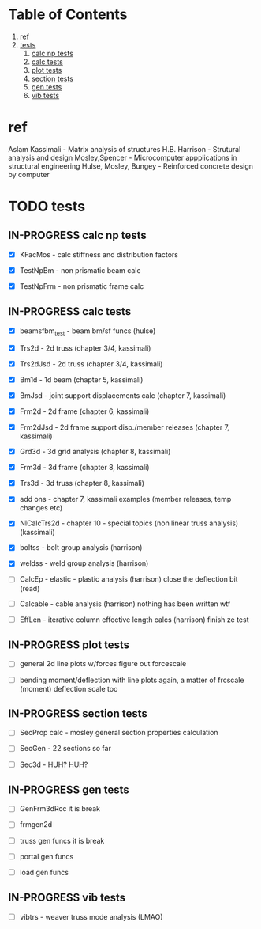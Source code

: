 
# Table of Contents

1.  [ref](#orgf0cbbb1)
2.  [tests](#org430b393)
    1.  [calc np tests](#org86c3442)
    2.  [calc tests](#org727d411)
    3.  [plot tests](#org60bf48a)
    4.  [section tests](#org0249327)
    5.  [gen tests](#orga235c3e)
    6.  [vib tests](#orgd423d7a)


<a id="orgf0cbbb1"></a>

# ref

Aslam Kassimali - Matrix analysis of structures
H.B. Harrison - Strutural analysis and design
Mosley,Spencer - Microcomputer appplications in structural engineering
Hulse, Mosley, Bungey - Reinforced concrete design by computer


<a id="org430b393"></a>

# TODO tests


<a id="org86c3442"></a>

## IN-PROGRESS calc np tests

-   [X] KFacMos - calc stiffness and distribution factors
-   [X] TestNpBm - non prismatic beam calc
-   [X] TestNpFrm - non prismatic frame calc


<a id="org727d411"></a>

## IN-PROGRESS calc tests

-   [X] beamsfbm<sub>test</sub> - beam bm/sf funcs (hulse)
-   [X] Trs2d - 2d truss (chapter 3/4, kassimali)
-   [X] Trs2dJsd - 2d truss (chapter 3/4, kassimali)
-   [X] Bm1d - 1d beam (chapter 5, kassimali)
-   [X] BmJsd - joint support displacements calc (chapter 7, kassimali)
-   [X] Frm2d - 2d frame (chapter 6, kassimali)
-   [X] Frm2dJsd - 2d frame support disp./member releases (chapter 7, kassimali)
-   [X] Grd3d - 3d grid analysis (chapter 8, kassimali)
-   [X] Frm3d - 3d frame (chapter 8, kassimali)
-   [X] Trs3d - 3d truss (chapter 8, kassimali)
-   [X] add ons - chapter 7, kassimali examples (member releases, temp changes etc)
-   [X] NlCalcTrs2d - chapter 10 - special topics (non linear truss analysis) (kassimali)
-   [X] boltss - bolt group analysis (harrison)
-   [X] weldss - weld group analysis (harrison)
-   [ ] CalcEp - elastic - plastic analysis (harrison)
    close the deflection bit (read)
-   [ ] Calcable - cable analysis (harrison)
    nothing has been written wtf
-   [ ] EffLen - iterative column effective length calcs (harrison)
    finish ze test


<a id="org60bf48a"></a>

## IN-PROGRESS plot tests

-   [ ] general 2d line plots w/forces
    figure out forcescale
-   [ ] bending moment/deflection with line plots
    again, a matter of frcscale (moment)
    deflection scale too


<a id="org0249327"></a>

## IN-PROGRESS section tests

-   [ ] SecProp calc - mosley general section properties calculation
-   [ ] SecGen - 22 sections so far
-   [ ] Sec3d - HUH? HUH?


<a id="orga235c3e"></a>

## IN-PROGRESS gen tests

-   [ ] GenFrm3dRcc
    it is break
-   [ ] frmgen2d
-   [ ] truss gen funcs
    it is break
-   [ ] portal gen funcs
-   [ ] load gen funcs


<a id="orgd423d7a"></a>

## IN-PROGRESS vib tests

-   [ ] vibtrs - weaver truss mode analysis (LMAO)

